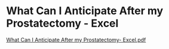 # What Can I Anticipate After my Prostatectomy - Excel

[What Can I Anticipate After my Prostatectomy- Excel.pdf](What%20Can%20I%20Anticipate%20After%20my%20Prostatectomy%20-%20Exc%20ad5b0c525d16447180b2da30df6773db/What_Can_I_Anticipate_After_my_Prostatectomy-_Excel.pdf)